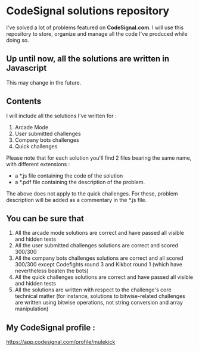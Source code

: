 # CodeSignal solutions repository

I've solved a lot of problems featured on **CodeSignal.com**. I will use this repository to store, organize and manage all the code I've produced while doing so.

## Up until now, all the solutions are written in Javascript

This may change in the future.

## Contents

I will include all the solutions I've written for :

1. Arcade Mode
2. User submitted challenges
3. Company bots challenges
4. Quick challenges

Please note that for each solution you'll find 2 files bearing the same name, with different extensions :

- a *.js file containing the code of the solution
- a *.pdf file containing the description of the problem.

The above does not apply to the quick challenges. For these, problem description will be added as a commentary in the *.js file.

## You can be sure that

1. All the arcade mode solutions are correct and have passed all visible and hidden tests 
2. All the user submitted challenges solutions are correct and scored 300/300
3. All the company bots challenges solutions are correct and all scored 300/300 except Codefights round 3 and Kikbot round 1 (which have nevertheless beaten the bots)
4. All the quick challenges solutions are correct and have passed all visible and hidden tests 
5. All the solutions are written with respect to the challenge's core technical matter (for instance, solutions to bitwise-related challenges are written using bitwise operations, not string conversion and array manipulation)

## My CodeSignal profile :

https://app.codesignal.com/profile/mulekick